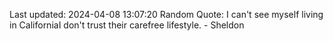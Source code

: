 Last updated: 2024-04-08 13:07:20
Random Quote: I can't see myself living in CaliforniaI don't trust their carefree lifestyle. - Sheldon